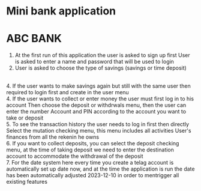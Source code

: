 # Mini bank application
# ABC BANK

1. At the first run of this application the user is asked to sign up first
  User is asked to enter a name and password that will be used to login
    <br />
2. User is asked to choose the type of savings (savings or time deposit)

  <br />
4. If the user wants to make savings again but still with the same user then
  required to login first and create in the user menu
    <br />
4. If the user wants to collect or enter money the user must first log in to his account
  Then choose the deposit or withdrwals menu, then the user can enter the number
  Account and PIN according to the account you want to take or deposit
    <br />
5. To see the transaction history the user needs to log in first then directly 	
  Select the mutation checking menu, this menu includes all activities
  User's finances from all the rekenin he owns
    <br />
6. If you want to collect deposits, you can select the deposit checking menu, at the time of taking
  deposit we need to enter the destination account to accommodate the withdrawal of the deposit
    <br />
7. For the date system here every time you create a telag account is automatically set up 
  date now, and at the time the application is run the date has been automatically adjusted 
  2023-12-10 in order to mentrigger all existing features

